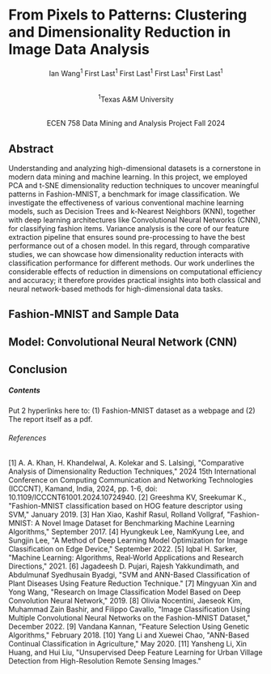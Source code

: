 # From Pixels to Patterns: Clustering and Dimensionality Reduction in Image Data Analysis
<p align="center">Ian Wang<sup>1</sup>      First Last<sup>1</sup>      First Last<sup>1</sup>      First Last<sup>1</sup>      First Last<sup>1</sup></p>
<p align="center"><br/><sup>1</sup>Texas A&M University</p>
<p align="center"><br/>ECEN 758 Data Mining and Analysis Project Fall 2024</p>

## Abstract
Understanding and analyzing high-dimensional datasets is a cornerstone in modern data mining and machine learning. In this project, we employed PCA and t-SNE dimensionality reduction techniques to uncover meaningful patterns in Fashion-MNIST, a benchmark for image classification. We investigate the effectiveness of various conventional machine learning models, such as Decision Trees and k-Nearest Neighbors (KNN), together with deep learning architectures like Convolutional Neural Networks (CNN), for classifying fashion items. Variance analysis is the core of our feature extraction pipeline that ensures sound pre-processing to have the best performance out of a chosen model. In this regard, through comparative studies, we can showcase how dimensionality reduction interacts with classification performance for different methods. Our work underlines the considerable effects of reduction in dimensions on computational efficiency and accuracy; it therefore provides practical insights into both classical and neural network-based methods for high-dimensional data tasks.

## Fashion-MNIST and Sample Data

## Model: Convolutional Neural Network (CNN)

## Conclusion

##### Contents
Put 2 hyperlinks here to: (1) Fashion-MNIST dataset as a webpage and (2) The report itself as a pdf.

###### References
[1] A. A. Khan, H. Khandelwal, A. Kolekar and S. Lalsingi, "Comparative Analysis of Dimensionality Reduction Techniques," 2024 15th International Conference on Computing Communication and Networking Technologies (ICCCNT), Kamand, India, 2024, pp. 1-6, doi: 10.1109/ICCCNT61001.2024.10724940.
[2] Greeshma KV, Sreekumar K., "Fashion-MNIST classification based on HOG feature descriptor using SVM," January 2019.
[3] Han Xiao, Kashif Rasul, Rolland Vollgraf, "Fashion-MNIST: A Novel Image Dataset for Benchmarking Machine Learning Algorithms," September 2017.
[4] Hyungkeuk Lee, NamKyung Lee, and Sungjin Lee, "A Method of Deep Learning Model Optimization for Image Classification on Edge Device," September 2022.
[5] Iqbal H. Sarker, "Machine Learning: Algorithms, Real‑World Applications and Research Directions," 2021.
[6] Jagadeesh D. Pujari, Rajesh Yakkundimath, and Abdulmunaf Syedhusain Byadgi, "SVM and ANN-Based Classification of Plant Diseases Using Feature Reduction Technique."
[7] Mingyuan Xin and Yong Wang, "Research on Image Classification Model Based on Deep Convolution Neural Network," 2019.
[8] Olivia Nocentini, Jaeseok Kim, Muhammad Zain Bashir, and Filippo Cavallo, "Image Classification Using Multiple Convolutional Neural Networks on the Fashion-MNIST Dataset," December 2022.
[9] Vandana Kannan, "Feature Selection Using Genetic Algorithms," February 2018.
[10] Yang Li and Xuewei Chao, "ANN-Based Continual Classification in Agriculture," May 2020.
[11] Yansheng Li, Xin Huang, and Hui Liu, "Unsupervised Deep Feature Learning for Urban Village Detection from High-Resolution Remote Sensing Images."

